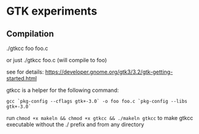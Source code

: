 GTK experiments
===

Compilation
---

./gtkcc foo foo.c 

or just ./gtkcc foo.c (will compile to foo)

see for details: https://developer.gnome.org/gtk3/3.2/gtk-getting-started.html

gtkcc is a helper for the following command: 

	gcc `pkg-config --cflags gtk+-3.0` -o foo foo.c `pkg-config --libs gtk+-3.0`

run `chmod +x makeln && chmod +x gtkcc && ./makeln gtkcc` to make gtkcc executable without the ./ prefix and from any directory
